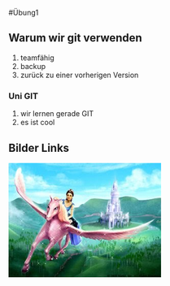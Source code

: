 #Übung1

## Warum wir git verwenden

1. teamfähig
1. backup
1. zurück zu einer vorherigen Version

### Uni GIT

1. wir lernen gerade GIT 
1. es ist cool

## Bilder Links

![horse](horse.jpg) 